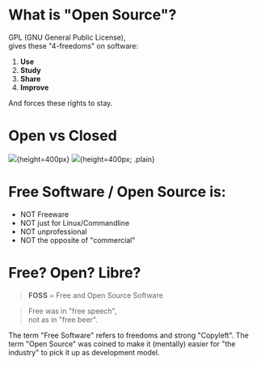 # What is "Open Source"?

GPL (GNU General Public License),  
gives these "4-freedoms" on software:

  1. **Use**
  2. **Study**
  3. **Share**
  4. **Improve**

And forces these rights to stay.


# Open vs Closed

![](../../../images/formats/lego-instructions1.jpg){height=400px}
![](../../../images/formats/carriage2.png){height=400px; .plain}


# Free Software / Open Source is:

  * NOT Freeware
  * NOT just for Linux/Commandline
  * NOT unprofessional
  * NOT the opposite of "commercial"


# Free? Open? Libre?

> **FOSS** = Free and Open Source Software

> Free was in "free speech",  
> not as in "free beer".

<aside class="notes">
The term "Free Software" refers to freedoms and strong "Copyleft".
The term "Open Source" was coined to make it (mentally) easier for "the industry" to pick it up as development model.
</aside>

